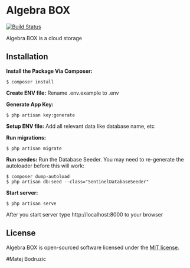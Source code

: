 # Algebra BOX

[![Build Status](https://travis-ci.org/tkescec/AlgebraBox.svg?branch=master)](https://travis-ci.org/tkescec/AlgebraBox)

Algebra BOX is a cloud storage

## Installation
**Install the Package Via Composer:**
```shell
$ composer install
```

**Create ENV file:**
Rename .env.example to .env

**Generate App Key:**
```shell
$ php artisan key:generate
```

**Setup ENV file:**
Add all relevant data like database name, etc

**Run migrations:**
```shell
$ php artisan migrate
```

**Run seedes:**
Run the Database Seeder. You may need to re-generate the autoloader before this will work:
```shell
$ composer dump-autoload
$ php artisan db:seed --class="SentinelDatabaseSeeder"
```

**Start server:**
```shell
$ php artisan serve
```

After you start server type http://localhost:8000 to your browser

## License

Algebra BOX is open-sourced software licensed under the [MIT license](http://opensource.org/licenses/MIT).

#Matej Bodruzic